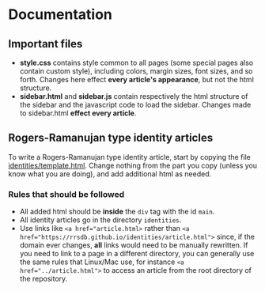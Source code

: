 # Documentation

## Important files

* **style.css** contains style common to all pages (some special pages also contain custom style), including colors, margin sizes, font sizes, and so forth. Changes here effect **every article's appearance**, but not the html structure.
* **sidebar.html** and **sidebar.js** contain respectively the html structure of the sidebar and the javascript code to load the sidebar. Changes made to sidebar.html **effect every article**.

## Rogers-Ramanujan type identity articles
To write a Rogers-Ramanujan type identity article, start by copying the file [identities/template.html](https://rrsdb.github.io/identities/template.html). Change nothing from the part you copy (unless you know what you are doing), and add additional html as needed.

### Rules that should be followed
* All added html should be **inside** the ``div`` tag with the id ``main``.
* All identity articles go in the directory ``identities``.
* Use links like ``<a href="article.html>`` rather than ``<a href="https://rrsdb.github.io/identities/article.html">`` since, if the domain ever changes, **all** links would need to be manually rewritten. If you need to link to a page in a different directory, you can generally use the same rules that Linux/Mac use, for instance ``<a href="../article.html">`` to access an article from the root directory of the repository.
